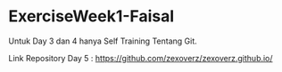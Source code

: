 # ExerciseWeek1-Faisal

Untuk Day 3 dan 4 hanya Self Training Tentang Git.

Link Repository Day 5 : https://github.com/zexoverz/zexoverz.github.io/
